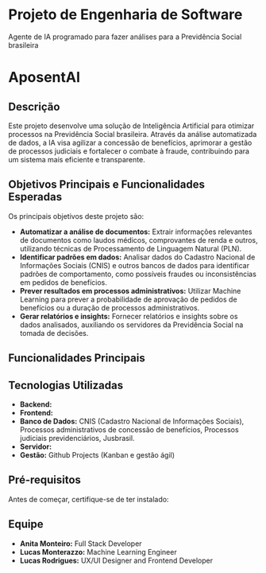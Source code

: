# Projeto de Engenharia de Software
Agente de IA programado para fazer análises para a Previdência Social brasileira

# AposentAI
 
## Descrição

Este projeto desenvolve uma solução de Inteligência Artificial para otimizar processos na Previdência Social brasileira. Através da análise automatizada de dados, a IA visa agilizar a concessão de benefícios, aprimorar a gestão de processos judiciais e fortalecer o combate à fraude, contribuindo para um sistema mais eficiente e transparente.


## Objetivos Principais e Funcionalidades Esperadas

Os principais objetivos deste projeto são:

* **Automatizar a análise de documentos:** Extrair informações relevantes de documentos como laudos médicos, comprovantes de renda e outros, utilizando técnicas de Processamento de Linguagem Natural (PLN).
* **Identificar padrões em dados:** Analisar dados do Cadastro Nacional de Informações Sociais (CNIS) e outros bancos de dados para identificar padrões de comportamento, como possíveis fraudes ou inconsistências em pedidos de benefícios.
* **Prever resultados em processos administrativos:** Utilizar Machine Learning para prever a probabilidade de aprovação de pedidos de benefícios ou a duração de processos administrativos.
* **Gerar relatórios e insights:** Fornecer relatórios e insights sobre os dados analisados, auxiliando os servidores da Previdência Social na tomada de decisões.


## Funcionalidades Principais





## Tecnologias Utilizadas

* **Backend:** 
* **Frontend:** 
* **Banco de Dados:** CNIS (Cadastro Nacional de Informações Sociais), Processos administrativos de concessão de benefícios, Processos judiciais previdenciários, Jusbrasil.
* **Servidor:**
* **Gestão:** Github Projects (Kanban e gestão ágil)

## Pré-requisitos

Antes de começar, certifique-se de ter instalado:

## Equipe

* **Anita Monteiro:** Full Stack Developer
* **Lucas Monterazzo:** Machine Learning Engineer
* **Lucas Rodrigues:** UX/UI Designer and Frontend Developer

